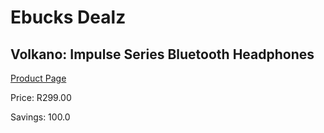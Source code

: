 
# Ebucks Dealz
## Volkano: Impulse Series Bluetooth Headphones
[Product Page](https://www.ebucks.com/web/shop/productSelected.do?prodId=1173112496&catId=1196429345)

Price: R299.00

Savings: 100.0


	